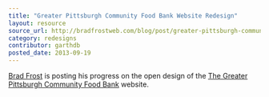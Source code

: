 ```yaml
---
title: "Greater Pittsburgh Community Food Bank Website Redesign"
layout: resource
source_url: http://bradfrostweb.com/blog/post/greater-pittsburgh-community-food-bank-open-redesign/
category: redesigns
contributor: garthdb
posted_date: 2013-09-19
---
```

[Brad Frost](http://www.twitter.com/brad_frost) is posting his progress on the open design of the [The Greater Pittsburgh Community Food Bank](http://www.pittsburghfoodbank.org/) website.
